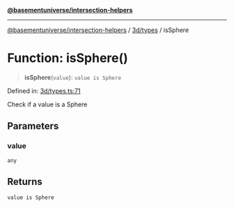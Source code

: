 [**@basementuniverse/intersection-helpers**](../../../README.md)

***

[@basementuniverse/intersection-helpers](../../../README.md) / [3d/types](../README.md) / isSphere

# Function: isSphere()

> **isSphere**(`value`): `value is Sphere`

Defined in: [3d/types.ts:71](https://github.com/basementuniverse/intersection-helpers/blob/ede9ecb18a1386abf90747a70ee9f16c34ce6207/src/3d/types.ts#L71)

Check if a value is a Sphere

## Parameters

### value

`any`

## Returns

`value is Sphere`

